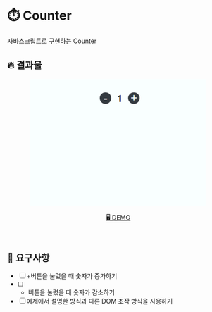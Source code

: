 # ⏱️ Counter
자바스크립트로 구현하는 Counter
<br/>

## 🔥 결과물
<p align="middle">
    <img width="400" src="counter.gif">
</p>

<p align="middle">
  <a href="https://dalcon10028.github.io/Tutoring21-2-Counter/">🖥️ DEMO</a>
</p>

<br/>

## 🎯 요구사항

- [ ]  +버튼을 눌렀을 때 숫자가 증가하기
- [ ]  - 버튼을 눌렀을 때 숫자가 감소하기
- [ ]  예제에서 설명한 방식과 다른 DOM 조작 방식을 사용하기